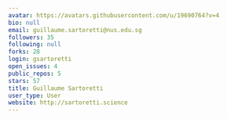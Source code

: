 ```yaml
---
avatar: https://avatars.githubusercontent.com/u/19690764?v=4
bio: null
email: guillaume.sartoretti@nus.edu.sg
followers: 35
following: null
forks: 28
login: gsartoretti
open_issues: 4
public_repos: 5
stars: 57
title: Guillaume Sartoretti
user_type: User
website: http://sartoretti.science
---
```

